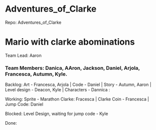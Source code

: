 # Adventures_of_Clarke
Repo: Adventures_of_Clarke

# Mario with clarke abominations

Team Lead: Aaron

### Team Members: Danica, AAron, Jackson, Daniel, Arjola, Francesca, Autumn, Kyle.

Backlog: Art - Francesca, Arjola | Code -  Daniel | Story - Autumn, Aaron | Level design - Deacon, Kyle | Characters - Dannica : 

Working: Sprite - Marathon Clarke: Fracesca | Clarke Coin - Francesca | Jump Code: Daniel

Blocked: Level Design, waiting for jump code - Kyle

Done: